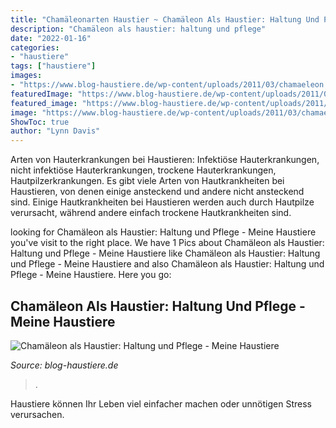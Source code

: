 ```yaml
---
title: "Chamäleonarten Haustier ~ Chamäleon Als Haustier: Haltung Und Pflege"
description: "Chamäleon als haustier: haltung und pflege"
date: "2022-01-16"
categories:
- "haustiere"
tags: ["haustiere"]
images:
- "https://www.blog-haustiere.de/wp-content/uploads/2011/03/chamaeleon.jpg"
featuredImage: "https://www.blog-haustiere.de/wp-content/uploads/2011/03/chamaeleon.jpg"
featured_image: "https://www.blog-haustiere.de/wp-content/uploads/2011/03/chamaeleon.jpg"
image: "https://www.blog-haustiere.de/wp-content/uploads/2011/03/chamaeleon.jpg"
ShowToc: true
author: "Lynn Davis"
---
```



Arten von Hauterkrankungen bei Haustieren: Infektiöse Hauterkrankungen, nicht infektiöse Hauterkrankungen, trockene Hauterkrankungen, Hautpilzerkrankungen.
Es gibt viele Arten von Hautkrankheiten bei Haustieren, von denen einige ansteckend und andere nicht ansteckend sind. Einige Hautkrankheiten bei Haustieren werden auch durch Hautpilze verursacht, während andere einfach trockene Hautkrankheiten sind.

	

		
looking for Chamäleon als Haustier: Haltung und Pflege - Meine Haustiere you've visit to the right place. We have 1 Pics about Chamäleon als Haustier: Haltung und Pflege - Meine Haustiere like Chamäleon als Haustier: Haltung und Pflege - Meine Haustiere and also Chamäleon als Haustier: Haltung und Pflege - Meine Haustiere. Here you go:
		
    
## Chamäleon Als Haustier: Haltung Und Pflege - Meine Haustiere

<img loading=lazy src="https://www.blog-haustiere.de/wp-content/uploads/2011/03/chamaeleon.jpg" onerror="this.onerror=null;this.src='https://tse1.mm.bing.net/th?id=OIP.wpSndNncXNBMopW71oQ3KAHaE8&amp;pid=15.1';" alt="Chamäleon als Haustier: Haltung und Pflege - Meine Haustiere">

_Source: blog-haustiere.de_

>. 

	

Haustiere können Ihr Leben viel einfacher machen oder unnötigen Stress verursachen.

